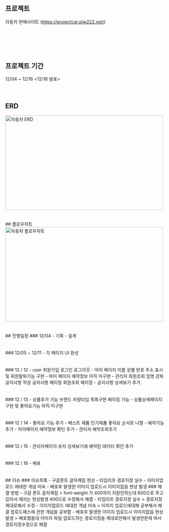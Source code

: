 # 

## 프로젝트
자동차 판매사이트 (https://projectcar.pjw222.net/)
<br><br><br>
<br><br><br>
## 프로젝트 기간
  12/04 ~ 12/16 
  <12/16 발표>
<br><br><br>
## ERD
<img src="https://github.com/pjw222/ProjectCar/assets/142759365/3a814848-4bdc-4822-81f1-0c6ed1324ecd" alt="자동차 ERD" width="500" height="300">
<br><br><br>
## 플로우차트
<img src="https://github.com/pjw222/ProjectCar/assets/142759365/47fc0fb6-3415-4865-805d-a43bcfd5665e" alt="자동차 플로우차트" width="500" height="300">
<br><br><br>
## 진행일정
### 12/04  
  - 기획
  - 설계
<br><br><br>
### 12/05 ~ 12/11
  - 각 페이지 UI 완성   
<br><br><br>
### 12 / 12
-  user 회원가입 로그인 로그아웃
-  마이 페이지 이름 성별 번호 주소 표시 및 회원탈퇴기능 구현
-  마이 페이지 예약정보 아직 미구현
-  관리자 회원조회 임명 강퇴 공지사항 작성 공지사항 페이징 회원조회 페이징
-  공지사항 상세보기 추가 
<br><br><br>
### 12 / 13
- 상품추가 기능 브랜드 차량타입 목록구현 페이징 기능
- 상품상세페이지 구현 및 좋아요기능 아직 미구현
<br><br><br>
### 12 / 14
- 좋아요 기능 추가
- 베스트 제품 인기제품 좋아요 순서로 나열
- 예약기능 추가
- 마이페이지 예약정보 확인 추가
- 관리자 예약조회추가
<br><br><br>
### 12 / 15
- 관리자페이지 유저 상세보기에 예약된 데이터 확인 추가
<br><br><br>
### 12 / 16
- 배포
<br><br><br>
## 이슈
### 이슈목록 
- 구글폰트 글자깨짐 현상
- 타임리프 경로지정 실수
- 이미지업로드 에대한 개념 미숙
- 배포후 발생한 이미지 업로드시 이미지없음 현상 발생
### 해결 방법 
- 구글 폰트 글자깨짐 > font-weight 가 400까지 지원안하는데 600으로 주고있어서 깨지는 현상발생 400으로 수정해서 해결
- 타임리프 경로지정 실수 > 경로지정 제대로해서 수정
- 이미지업로드 에대한 개념 미숙 > 이미지 업로드에대해 공부해서 해결 업로드패스에 관한 개념을 공부함
- 배포후 발생한 이미지 업로드시 이미지없음 현상 발생 > 배포했을대 이미지 파일 업로드하는 경로지정을 제대로안해서 발생한문제 여서 경로지정수정으로 해결

